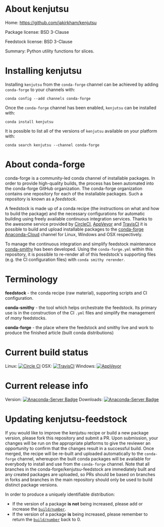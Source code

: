 About kenjutsu
==============

Home: https://github.com/jakirkham/kenjutsu

Package license: BSD 3-Clause

Feedstock license: BSD 3-Clause

Summary: Python utility functions for slices.



Installing kenjutsu
===================

Installing `kenjutsu` from the `conda-forge` channel can be achieved by adding `conda-forge` to your channels with:

```
conda config --add channels conda-forge
```

Once the `conda-forge` channel has been enabled, `kenjutsu` can be installed with:

```
conda install kenjutsu
```

It is possible to list all of the versions of `kenjutsu` available on your platform with:

```
conda search kenjutsu --channel conda-forge
```



About conda-forge
=================

conda-forge is a community-led conda channel of installable packages.
In order to provide high-quality builds, the process has been automated into the
conda-forge GitHub organization. The conda-forge organization contains one repository
for each of the installable packages. Such a repository is known as a *feedstock*.

A feedstock is made up of a conda recipe (the instructions on what and how to build
the package) and the necessary configurations for automatic building using freely
available continuous integration services. Thanks to the awesome service provided by
[CircleCI](https://circleci.com/), [AppVeyor](http://www.appveyor.com/)
and [TravisCI](https://travis-ci.org/) it is possible to build and upload installable
packages to the [conda-forge](https://anaconda.org/conda-forge)
[Anaconda-Cloud](http://docs.anaconda.org/) channel for Linux, Windows and OSX respectively.

To manage the continuous integration and simplify feedstock maintenance
[conda-smithy](http://github.com/conda-forge/conda-smithy) has been developed.
Using the ``conda-forge.yml`` within this repository, it is possible to re-render all of
this feedstock's supporting files (e.g. the CI configuration files) with ``conda smithy rerender``.


Terminology
===========

**feedstock** - the conda recipe (raw material), supporting scripts and CI configuration.

**conda-smithy** - the tool which helps orchestrate the feedstock.
                   Its primary use is in the construction of the CI ``.yml`` files
                   and simplify the management of *many* feedstocks.

**conda-forge** - the place where the feedstock and smithy live and work to
                  produce the finished article (built conda distributions)

Current build status
====================

Linux: [![Circle CI](https://circleci.com/gh/conda-forge/kenjutsu-feedstock.svg?style=shield)](https://circleci.com/gh/conda-forge/kenjutsu-feedstock)
OSX: [![TravisCI](https://travis-ci.org/conda-forge/kenjutsu-feedstock.svg?branch=master)](https://travis-ci.org/conda-forge/kenjutsu-feedstock)
Windows: [![AppVeyor](https://ci.appveyor.com/api/projects/status/github/conda-forge/kenjutsu-feedstock?svg=True)](https://ci.appveyor.com/project/conda-forge/kenjutsu-feedstock/branch/master)

Current release info
====================
Version: [![Anaconda-Server Badge](https://anaconda.org/conda-forge/kenjutsu/badges/version.svg)](https://anaconda.org/conda-forge/kenjutsu)
Downloads: [![Anaconda-Server Badge](https://anaconda.org/conda-forge/kenjutsu/badges/downloads.svg)](https://anaconda.org/conda-forge/kenjutsu)


Updating kenjutsu-feedstock
===========================

If you would like to improve the kenjutsu recipe or build a new
package version, please fork this repository and submit a PR. Upon submission,
your changes will be run on the appropriate platforms to give the reviewer an
opportunity to confirm that the changes result in a successful build. Once
merged, the recipe will be re-built and uploaded automatically to the
`conda-forge` channel, whereupon the built conda packages will be available for
everybody to install and use from the `conda-forge` channel.
Note that all branches in the conda-forge/kenjutsu-feedstock are
immediately built and any created packages are uploaded, so PRs should be based
on branches in forks and branches in the main repository should only be used to
build distinct package versions.

In order to produce a uniquely identifiable distribution:
 * If the version of a package **is not** being increased, please add or increase
   the [``build/number``](http://conda.pydata.org/docs/building/meta-yaml.html#build-number-and-string).
 * If the version of a package **is** being increased, please remember to return
   the [``build/number``](http://conda.pydata.org/docs/building/meta-yaml.html#build-number-and-string)
   back to 0.
